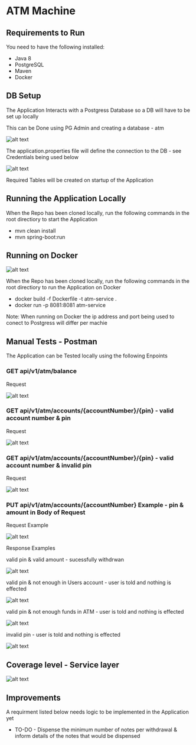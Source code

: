 # ATM Machine

## Requirements to Run

You need to have the following installed:

- Java 8
- PostgreSQL
- Maven
- Docker

## DB Setup

The Application Interacts with a Postgress Database so a DB will have to be set up locally

This can be Done using PG Admin and creating a database - atm

![alt text](https://github.com/TomHamm/Resources/blob/main/database.jpg)

The application.properties file will define the connection to the DB - see Credentials being used below

![alt text](https://github.com/TomHamm/Resources/blob/main/databaseCredentials.jpg)

Required Tables will be created on startup of the Application

## Running the Application Locally

When the Repo has been cloned locally, run the following commands in the root directiory to start the Application

- mvn clean install
- mvn spring-boot:run

## Running on Docker

![alt text](https://github.com/TomHamm/Resources/blob/main/Dockerfile.jpg)

When the Repo has been cloned locally, run the following commands in the root directiory to run the Application on Docker

- docker build -f Dockerfile -t atm-service .
- docker run -p 8081:8081 atm-service

Note: When running on Docker the ip address and port being used to conect to Postgress will differ per machie 

## Manual Tests - Postman

The Application can be Tested locally using the following Enpoints

### GET api/v1/atm/balance

Request

![alt text](https://github.com/TomHamm/Resources/blob/main/get-atm.jpg)

### GET api/v1/atm/accounts/{accountNumber}/{pin} - valid account number & pin

Request

![alt text](https://github.com/TomHamm/Resources/blob/main/get-account-s.jpg)

### GET api/v1/atm/accounts/{accountNumber}/{pin} - valid account number & invalid pin

Request

![alt text](https://github.com/TomHamm/Resources/blob/main/get-account-invalid.jpg)

### PUT api/v1/atm/accounts/{accountNumber} Example - pin & amount in Body of Request

Request Example

![alt text](https://github.com/TomHamm/Resources/blob/main/update-request-sucsess.jpg)

Response Examples

valid pin & valid amount - sucessfully withdrwan

![alt text](https://github.com/TomHamm/Resources/blob/main/update-response-sucsess.jpg)

valid pin & not enough in Users account - user is told and nothing is effected

![alt text](https://github.com/TomHamm/Resources/blob/main/update-response-insuficent-account-funds.jpg)

valid pin & not enough funds in ATM - user is told and nothing is effected

![alt text](https://github.com/TomHamm/Resources/blob/main/update-response-insuficent-atm-funds.jpg)

invalid pin - user is told and nothing is effected

![alt text](https://github.com/TomHamm/Resources/blob/main/update-response-pin-incorrect.jpg)

## Coverage level - Service layer

![alt text](https://github.com/TomHamm/Resources/blob/main/test-coverage-results.jpg)

## Improvements

A requirment listed below needs logic to be implemented in the Application yet 

- TO-DO - Dispense the minimum number of notes per withdrawal & inform details of the notes that would be dispensed

